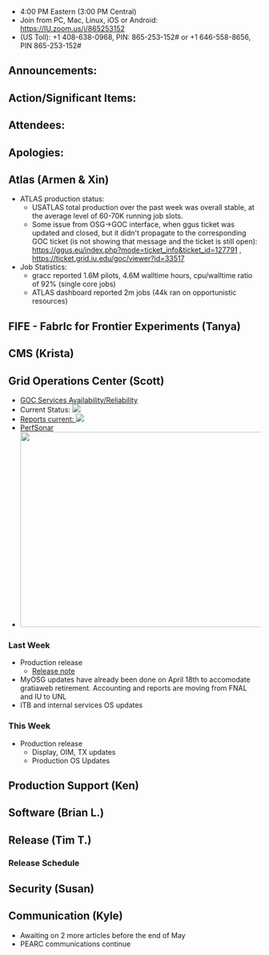    * 4:00 PM Eastern (3:00 PM Central)
   * Join from PC, Mac, Linux, iOS or Android: https://IU.zoom.us/j/865253152
   * (US Toll): +1 408-638-0968, PIN: 865-253-152# or +1 646-558-8656, PIN 865-253-152#

## Announcements: 

## Action/Significant Items: 

## Attendees: 

## Apologies:

## Atlas (Armen & Xin)

   * ATLAS production status: 
     * USATLAS total production over the past week was overall stable, at the average level of 60-70K running job slots.
     * Some issue from OSG->GOC interface, when ggus ticket was updated and closed, but it didn't propagate to the corresponding GOC ticket (is not showing that message and the ticket is still open): https://ggus.eu/index.php?mode=ticket_info&ticket_id=127791 , https://ticket.grid.iu.edu/goc/viewer?id=33517 
   * Job Statistics: 
     * gracc reported 1.6M pilots, 4.6M walltime hours, cpu/walltime ratio of 92% (single core jobs)
     * ATLAS dashboard reported 2m jobs (44k ran on opportunistic resources)
     
## FIFE - FabrIc for Frontier Experiments (Tanya)

## CMS (Krista)

## Grid Operations Center (Scott)
   * [GOC Services Availability/Reliability](http://tinyurl.com/pre26vw)
   * Current Status: [<img src="http://monitor.grid.iu.edu/availability/production_status.png">](http://monitor.grid.iu.edu/availability/production.html)
   * <a href="http://reports.grid.iu.edu/reports/">Reports current: <img src="http://steige.grid.iu.edu/steige/status_reports.png"></a>
   * [PerfSonar](http://maddash.aglt2.org/maddash-webui/index.cgi?dashboard=OSG\%20Grid\%20Operations\%20Center\%20Test\%20Mesh\%20Config)
   * <img src="http://osg-flock.grid.iu.edu/monitoring/condor/condor_7day.png" width='630' height='390'  /><br>

### Last Week
   * Production release
      * [Release note](http://osggoc.blogspot.com/2017/04/goc-service-update-tuesday-april-25th.html)
   * MyOSG updates have already been done on April 18th to accomodate gratiaweb retirement.  Accounting and reports are moving from FNAL and IU to UNL
   * ITB and internal services OS updates 
   
### This Week
   * Production release
      * Display, OIM, TX updates
      * Production OS Updates

## Production Support (Ken)

## Software (Brian L.)


## Release (Tim T.)
### Release Schedule

## Security (Susan)

## Communication (Kyle)
   * Awaiting on 2 more articles before the end of May
   * PEARC communications continue
